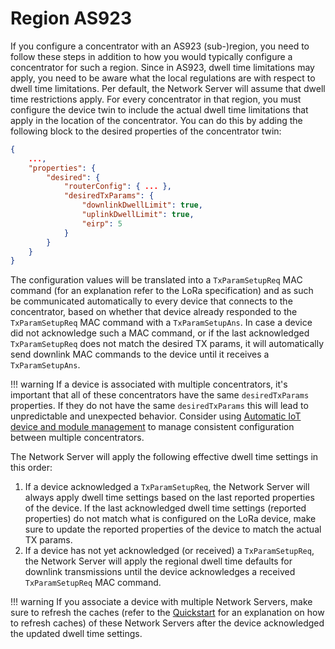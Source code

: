 # Region AS923

If you configure a concentrator with an AS923 (sub-)region, you need to follow these steps in addition to how you would typically configure a concentrator for such a region. Since in AS923, dwell time limitations may apply, you need to be aware what the local regulations are with respect to dwell time limitations. Per default, the Network Server will assume that dwell time restrictions apply. For every concentrator in that region, you must configure the device twin to include the actual dwell time limitations that apply in the location of the concentrator. You can do this by adding the following block to the desired properties of the concentrator twin:

```json
{
    ...,
    "properties": {
        "desired": {
            "routerConfig": { ... },
            "desiredTxParams": {
                "downlinkDwellLimit": true,
                "uplinkDwellLimit": true,
                "eirp": 5
            }
        }
    }
}
```

 The configuration values will be translated into a `TxParamSetupReq` MAC command (for an explanation refer to the LoRa specification) and as such be communicated automatically to every device that connects to the concentrator, based on whether that device already responded to the `TxParamSetupReq` MAC command with a `TxParamSetupAns`. In case a device did not acknowledge such a MAC command, or if the last acknowledged `TxParamSetupReq` does not match the desired TX params, it will automatically send downlink MAC commands to the device until it receives a `TxParamSetupAns`.

!!! warning
    If a device is associated with multiple concentrators, it's important that all of these concentrators have the same `desiredTxParams` properties. If they do not have the same `desiredTxParams` this will lead to unpredictable and unexpected behavior. Consider using [Automatic IoT device and module management](https://docs.microsoft.com/en-gb/azure/iot-hub/iot-hub-automatic-device-management) to manage consistent configuration between multiple concentrators.

The Network Server will apply the following effective dwell time settings in this order:

1. If a device acknowledged a `TxParamSetupReq`, the Network Server will always apply dwell time settings based on the last reported properties of the device. If the last acknowledged dwell time settings (reported properties) do not match what is configured on the LoRa device, make sure to update the reported properties of the device to match the actual TX params.
2. If a device has not yet acknowledged (or received) a `TxParamSetupReq`, the Network Server will apply the regional dwell time defaults for downlink transmissions until the device acknowledges a received `TxParamSetupReq` MAC command.

!!! warning
    If you associate a device with multiple Network Servers, make sure to refresh the caches (refer to the [Quickstart](../quickstart.md) for an explanation on how to refresh caches) of these Network Servers after the device acknowledged the updated dwell time settings.

